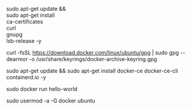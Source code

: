 sudo apt-get update && \
    sudo apt-get install \
    ca-certificates \
    curl \
    gnupg \
    lsb-release -y


curl -fsSL https://download.docker.com/linux/ubuntu/gpg | sudo gpg --dearmor -o /usr/share/keyrings/docker-archive-keyring.gpg


sudo apt-get update && sudo apt-get install docker-ce docker-ce-cli containerd.io -y


sudo docker run hello-world


sudo usermod -a -G docker ubuntu
